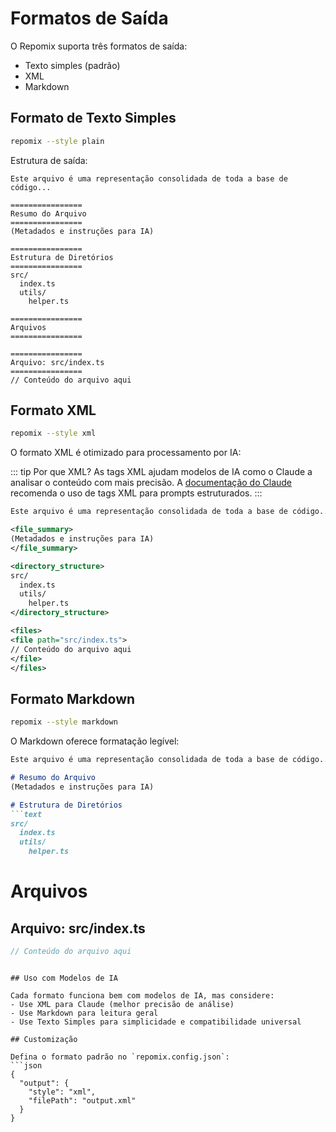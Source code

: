 # Formatos de Saída

O Repomix suporta três formatos de saída:
- Texto simples (padrão)
- XML
- Markdown

## Formato de Texto Simples

```bash
repomix --style plain
```

Estrutura de saída:
```text
Este arquivo é uma representação consolidada de toda a base de código...

================
Resumo do Arquivo
================
(Metadados e instruções para IA)

================
Estrutura de Diretórios
================
src/
  index.ts
  utils/
    helper.ts

================
Arquivos
================

================
Arquivo: src/index.ts
================
// Conteúdo do arquivo aqui
```

## Formato XML

```bash
repomix --style xml
```

O formato XML é otimizado para processamento por IA:

::: tip Por que XML?
As tags XML ajudam modelos de IA como o Claude a analisar o conteúdo com mais precisão. A [documentação do Claude](https://docs.anthropic.com/en/docs/build-with-claude/prompt-engineering/use-xml-tags) recomenda o uso de tags XML para prompts estruturados.
:::

```xml
Este arquivo é uma representação consolidada de toda a base de código...

<file_summary>
(Metadados e instruções para IA)
</file_summary>

<directory_structure>
src/
  index.ts
  utils/
    helper.ts
</directory_structure>

<files>
<file path="src/index.ts">
// Conteúdo do arquivo aqui
</file>
</files>
```

## Formato Markdown

```bash
repomix --style markdown
```

O Markdown oferece formatação legível:

```markdown
Este arquivo é uma representação consolidada de toda a base de código...

# Resumo do Arquivo
(Metadados e instruções para IA)

# Estrutura de Diretórios
```text
src/
  index.ts
  utils/
    helper.ts
```

# Arquivos

## Arquivo: src/index.ts
```typescript
// Conteúdo do arquivo aqui
```
```

## Uso com Modelos de IA

Cada formato funciona bem com modelos de IA, mas considere:
- Use XML para Claude (melhor precisão de análise)
- Use Markdown para leitura geral
- Use Texto Simples para simplicidade e compatibilidade universal

## Customização

Defina o formato padrão no `repomix.config.json`:
```json
{
  "output": {
    "style": "xml",
    "filePath": "output.xml"
  }
}
```
